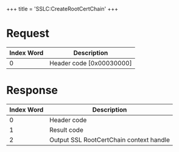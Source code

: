 +++
title = 'SSLC:CreateRootCertChain'
+++

# Request

| Index Word | Description                |
|------------|----------------------------|
| 0          | Header code \[0x00030000\] |

# Response

| Index Word | Description                             |
|------------|-----------------------------------------|
| 0          | Header code                             |
| 1          | Result code                             |
| 2          | Output SSL RootCertChain context handle |